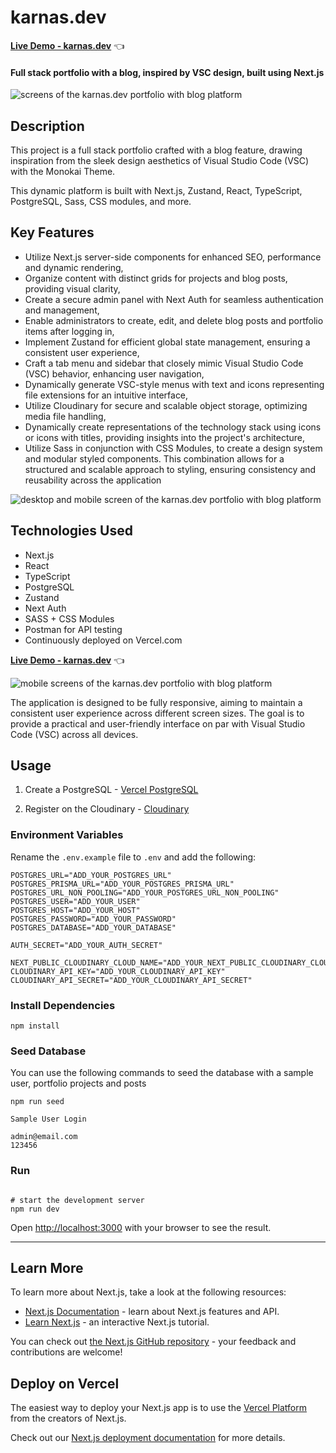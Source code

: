 # karnas.dev

[**Live Demo - karnas.dev**](https://www.karnas.dev/) 👈

#### Full stack portfolio with a blog, inspired by VSC design, built using Next.js

<img src="https://res.cloudinary.com/djadfridw/image/upload/v1706878975/spp0rjysnfk30vb3rpqc.jpg" alt="screens of the karnas.dev portfolio with blog platform">

## Description

This project is a full stack portfolio crafted with a blog feature, drawing inspiration from the sleek design aesthetics of Visual Studio Code (VSC) with the Monokai Theme.

This dynamic platform is built with Next.js, Zustand, React, TypeScript, PostgreSQL, Sass, CSS modules, and more.



## Key Features

- Utilize Next.js server-side components for enhanced SEO, performance and dynamic rendering,
- Organize content with distinct grids for projects and blog posts, providing visual clarity,
- Create a secure admin panel with Next Auth for seamless authentication and management,
- Enable administrators to create, edit, and delete blog posts and portfolio items after logging in,
- Implement Zustand for efficient global state management, ensuring a consistent user experience,
- Craft a tab menu and sidebar that closely mimic Visual Studio Code (VSC) behavior, enhancing user navigation,
- Dynamically generate VSC-style menus with text and icons representing file extensions for an intuitive interface,
- Utilize Cloudinary for secure and scalable object storage, optimizing media file handling,
- Dynamically create representations of the technology stack using icons or icons with titles, providing insights into the project's architecture,
- Utilize Sass in conjunction with CSS Modules, to create a design system and modular styled components. This combination allows for a structured and scalable approach to styling, ensuring consistency and reusability across the application

<img src="https://res.cloudinary.com/djadfridw/image/upload/v1707131042/pm7f1szandr9c661l3pf.jpg" alt="desktop and mobile screen of the karnas.dev portfolio with blog platform">

## Technologies Used

- Next.js
- React
- TypeScript
- PostgreSQL
- Zustand
- Next Auth
- SASS + CSS Modules
- Postman for API testing
- Continuously deployed on Vercel.com

[**Live Demo - karnas.dev**](https://www.karnas.dev/) 👈

<img src="https://res.cloudinary.com/djadfridw/image/upload/v1707116567/anvrceff2msqke1oanep.jpg" alt="mobile screens of the karnas.dev portfolio with blog platform">

The application is designed to be fully responsive, aiming to maintain a consistent user experience across different screen sizes. The goal is to provide a practical and user-friendly interface on par with Visual Studio Code (VSC) across all devices.

## Usage

1. Create a PostgreSQL - [Vercel PostgreSQL](https://nextjs.org/learn/dashboard-app/setting-up-your-database)

2. Register on the Cloudinary - [Cloudinary](https://cloudinary.com/users/register_free)

### Environment Variables

Rename the `.env.example` file to `.env` and add the following:

```
POSTGRES_URL="ADD_YOUR_POSTGRES_URL"
POSTGRES_PRISMA_URL="ADD_YOUR_POSTGRES_PRISMA_URL"
POSTGRES_URL_NON_POOLING="ADD_YOUR_POSTGRES_URL_NON_POOLING"
POSTGRES_USER="ADD_YOUR_USER"
POSTGRES_HOST="ADD_YOUR_HOST"
POSTGRES_PASSWORD="ADD_YOUR_PASSWORD"
POSTGRES_DATABASE="ADD_YOUR_DATABASE"

AUTH_SECRET="ADD_YOUR_AUTH_SECRET"

NEXT_PUBLIC_CLOUDINARY_CLOUD_NAME="ADD_YOUR_NEXT_PUBLIC_CLOUDINARY_CLOUD_NAME"
CLOUDINARY_API_KEY="ADD_YOUR_CLOUDINARY_API_KEY"
CLOUDINARY_API_SECRET="ADD_YOUR_CLOUDINARY_API_SECRET"
```

### Install Dependencies

```
npm install

```

### Seed Database

You can use the following commands to seed the database with a sample user, portfolio projects and posts

```
npm run seed

```

```
Sample User Login

admin@email.com
123456

```

### Run

```

# start the development server
npm run dev

```

Open [http://localhost:3000](http://localhost:3000) with your browser to see the result.

---

## Learn More

To learn more about Next.js, take a look at the following resources:

- [Next.js Documentation](https://nextjs.org/docs) - learn about Next.js features and API.
- [Learn Next.js](https://nextjs.org/learn) - an interactive Next.js tutorial.

You can check out [the Next.js GitHub repository](https://github.com/vercel/next.js/) - your feedback and contributions are welcome!

## Deploy on Vercel

The easiest way to deploy your Next.js app is to use the [Vercel Platform](https://vercel.com/new?utm_medium=default-template&filter=next.js&utm_source=create-next-app&utm_campaign=create-next-app-readme) from the creators of Next.js.

Check out our [Next.js deployment documentation](https://nextjs.org/docs/deployment) for more details.
